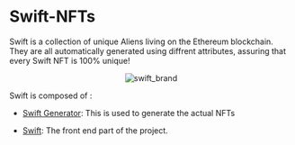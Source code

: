 # Swift-NFTs

Swift is a collection of unique Aliens living on the Ethereum blockchain. They are all automatically generated using diffrent attributes, assuring that every Swift NFT is 100% unique!

<p align="center" display="inline-block">
  <img src="./landing-page/Swift.png" alt="swift_brand">
</p>

Swift is composed of :
* [Swift Generator](./Swift_generator):
This is used to generate the actual NFTs

* [Swift](./landing-page):
The front end part of the project.

